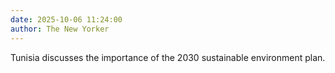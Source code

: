 ```yaml
---
date: 2025-10-06 11:24:00
author: The New Yorker
---
```


Tunisia discusses the importance of the 2030 sustainable environment plan. 